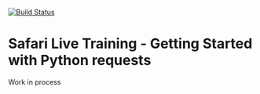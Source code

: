 [![Build Status](
https://travis-ci.com/nickrusso42518/slt-py-requests.svg?branch=master)](
https://travis-ci.com/nickrusso42518/slt-py-requests)

# Safari Live Training - Getting Started with Python requests
Work in process
